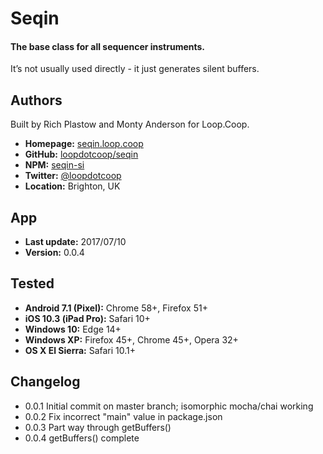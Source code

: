 # Seqin

#### The base class for all sequencer instruments.

It’s not usually used directly - it just generates silent buffers.


Authors
-------
Built by Rich Plastow and Monty Anderson for Loop.Coop.

+ __Homepage:__     [seqin.loop.coop](http://seqin.loop.coop)
+ __GitHub:__       [loopdotcoop/seqin](https://github.com/loopdotcoop/seqin)
+ __NPM:__          [seqin-si](https://www.npmjs.com/package/seqin-si)
+ __Twitter:__      [@loopdotcoop](https://twitter.com/loopdotcoop)
+ __Location:__     Brighton, UK


App
---
+ __Last update:__  2017/07/10
+ __Version:__      0.0.4


Tested
------
+ __Android 7.1 (Pixel):__  Chrome 58+, Firefox 51+
+ __iOS 10.3 (iPad Pro):__  Safari 10+
+ __Windows 10:__           Edge 14+
+ __Windows XP:__           Firefox 45+, Chrome 45+, Opera 32+
+ __OS X El Sierra:__       Safari 10.1+


Changelog
---------
+ 0.0.1       Initial commit on master branch; isomorphic mocha/chai working
+ 0.0.2       Fix incorrect "main" value in package.json
+ 0.0.3       Part way through getBuffers()
+ 0.0.4       getBuffers() complete
